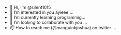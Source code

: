 - 👋 Hi, I’m @silent1015
- 👀 I’m interested in you ayieee ...
- 🌱 I’m currently learning programmig...
- 💞️ I’m looking to collaborate with you ...
- 📫 How to reach me (@manguiobjoshua) on twitter ...

<!---
silent1015/silent1015 is a ✨ special ✨ repository because its `README.md` (this file) appears on your GitHub profile.
You can click the Preview link to take a look at your changes.
--->
